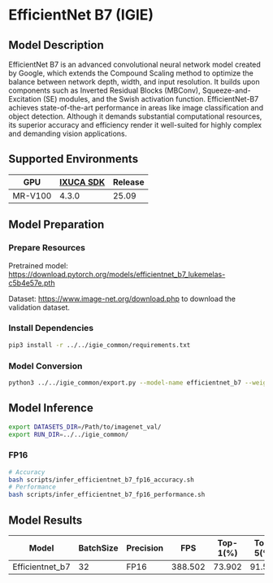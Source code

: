 # EfficientNet B7 (IGIE)

## Model Description

EfficientNet B7 is an advanced convolutional neural network model created by Google, which extends the Compound Scaling method to optimize the balance between network depth, width, and input resolution. It builds upon components such as Inverted Residual Blocks (MBConv), Squeeze-and-Excitation (SE) modules, and the Swish activation function. EfficientNet-B7 achieves state-of-the-art performance in areas like image classification and object detection. Although it demands substantial computational resources, its superior accuracy and efficiency render it well-suited for highly complex and demanding vision applications.

## Supported Environments

| GPU    | [IXUCA SDK](https://gitee.com/deep-spark/deepspark#%E5%A4%A9%E6%95%B0%E6%99%BA%E7%AE%97%E8%BD%AF%E4%BB%B6%E6%A0%88-ixuca) | Release |
|--------|-----------|---------|
| MR-V100| 4.3.0     |  25.09  |

## Model Preparation

### Prepare Resources

Pretrained model: <https://download.pytorch.org/models/efficientnet_b7_lukemelas-c5b4e57e.pth>

Dataset: <https://www.image-net.org/download.php> to download the validation dataset.

### Install Dependencies

```bash
pip3 install -r ../../igie_common/requirements.txt
```

### Model Conversion

```bash
python3 ../../igie_common/export.py --model-name efficientnet_b7 --weight efficientnet_b7_lukemelas-c5b4e57e.pth --output efficientnet_b7.onnx
```

## Model Inference

```bash
export DATASETS_DIR=/Path/to/imagenet_val/
export RUN_DIR=../../igie_common/
```

### FP16

```bash
# Accuracy
bash scripts/infer_efficientnet_b7_fp16_accuracy.sh
# Performance
bash scripts/infer_efficientnet_b7_fp16_performance.sh
```

## Model Results

| Model           | BatchSize | Precision | FPS      | Top-1(%) | Top-5(%) |
| --------------- | --------- | --------- | -------- | -------- | -------- |
| Efficientnet_b7 | 32        | FP16      | 388.502  | 73.902   | 91.531   |

